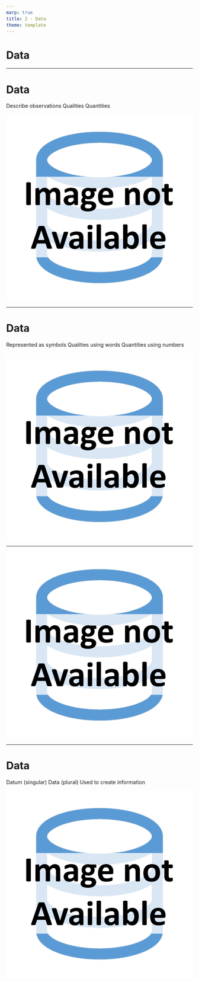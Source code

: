 ```yaml
---
marp: true
title: 2 - Data
theme: template
---
```


<!-- _class: title-only -->

# Data

---

<!-- _class: title-two-content-left-center -->

# Data

Describe observations
Qualities
Quantities

![image An icon of a database in a flat minimalist style](images/placeholder.png)

---

<!-- _class: title-two-content-left-center -->

# Data

Represented as symbols
Qualities using words
Quantities using numbers

![image An icon of a database in a minimalist style](images/placeholder.png)

---

<!-- _class: one-pane -->

![bg contain A photo of a doctor holding a thermometer](images/placeholder.png)

---

<!-- _class: title-two-content-left-center -->

# Data

Datum (singular)
Data (plural)
Used to create information

![image An icon of a database in a minimalist style](images/placeholder.png)